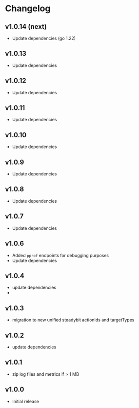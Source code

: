 # Changelog

## v1.0.14 (next)

- Update dependencies (go 1.22)

## v1.0.13

- Update dependencies

## v1.0.12

- Update dependencies

## v1.0.11

- Update dependencies

## v1.0.10

- Update dependencies

## v1.0.9

- Update dependencies

## v1.0.8

- Update dependencies

## v1.0.7

- Update dependencies

## v1.0.6

- Added `pprof` endpoints for debugging purposes
- Update dependencies

## v1.0.4

- update dependencies
-
## v1.0.3

- migration to new unified steadybit actionIds and targetTypes

## v1.0.2

- update dependencies

## v1.0.1

 - zip log files and metrics if > 1 MB

## v1.0.0

 - Initial release